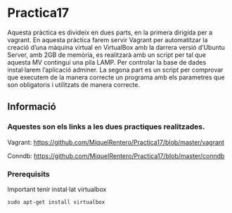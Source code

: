 # Practica17

Aquesta pràctica es divideix en dues parts, en la primera dirigida per a vagrant.
En aquesta pràctica farem servir Vagrant per automatitzar la creació d’una màquina virtual en VirtualBox 
amb la darrera versió d’Ubuntu Server, amb 2GB de memòria, es realitzarà
amb un script per tal que aquesta MV contingui una pila LAMP. 
Per controlar la base de dades instal·larem l’aplicació adminer.
La segona part es un script per comprovar que executem de la manera correcte un programa amb els parametres que son obligatoris
i utilitzats de manera correcte.

## Informació 
### Aquestes son els links a les dues practiques realitzades.

Vagrant: https://github.com/MiquelRentero/Practica17/blob/master/vagrant

Conndb: https://github.com/MiquelRentero/Practica17/blob/master/conndb


### Prerequisits

Important tenir instal·lat virtualbox 

```
sudo apt-get install virtualbox 
```
